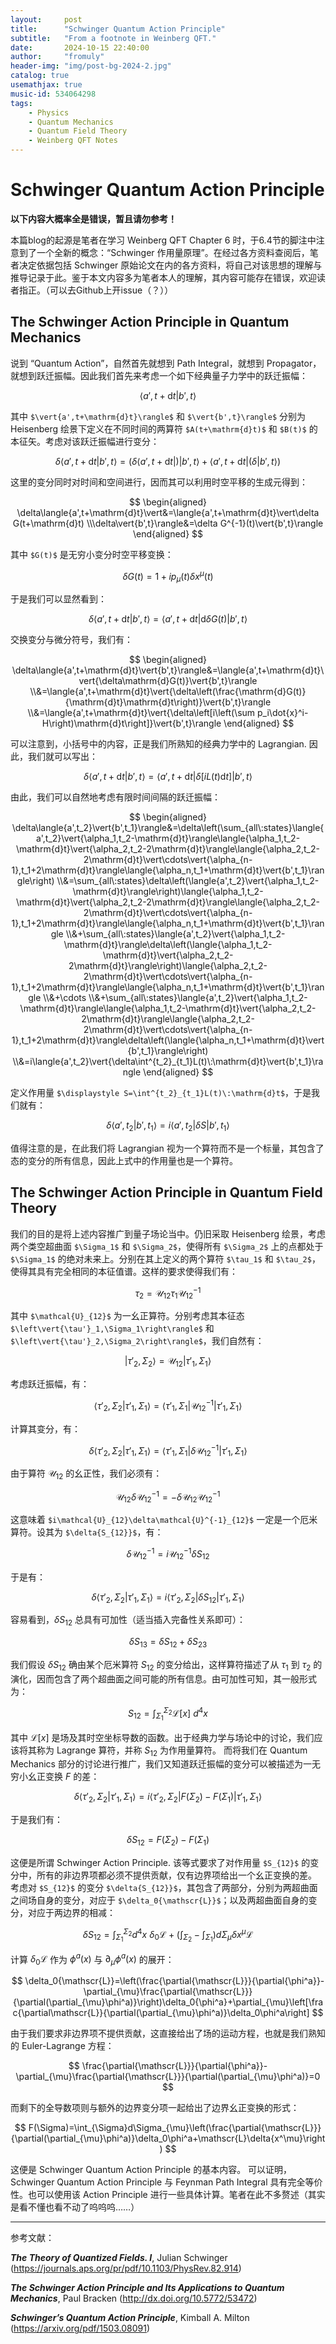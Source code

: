 ```yaml
---
layout:     post
title:      "Schwinger Quantum Action Principle"
subtitle:   "From a footnote in Weinberg QFT."
date:       2024-10-15 22:40:00
author:     "fromuly"
header-img: "img/post-bg-2024-2.jpg"
catalog: true
usemathjax: true
music-id: 534064298
tags:
    - Physics
    - Quantum Mechanics
    - Quantum Field Theory
    - Weinberg QFT Notes
---
```


# Schwinger Quantum Action Principle

**以下内容大概率全是错误，暂且请勿参考！**

本篇blog的起源是笔者在学习 Weinberg QFT Chapter 6 时，于6.4节的脚注中注意到了一个全新的概念：“Schwinger 作用量原理”。在经过各方资料查阅后，笔者决定依据包括 Schwinger 原始论文在内的各方资料，将自己对该思想的理解与推导记录于此。鉴于本文内容多为笔者本人的理解，其内容可能存在错误，欢迎读者指正。（可以去Github上开issue（？））

## The Schwinger Action Principle in Quantum Mechanics

说到 “Quantum Action”，自然首先就想到 Path Integral，就想到 Propagator，就想到跃迁振幅。因此我们首先来考虑一个如下经典量子力学中的跃迁振幅：

$$
    \langle{a',t+\mathrm{d}t}\vert{b',t}\rangle
$$

其中 `$\vert{a',t+\mathrm{d}t}\rangle$` 和 `$\vert{b',t}\rangle$` 分别为 Heisenberg 绘景下定义在不同时间的两算符 `$A(t+\mathrm{d}t)$` 和 `$B(t)$` 的本征矢。考虑对该跃迁振幅进行变分：

$$
    \delta\langle{a',t+\mathrm{d}t}\vert{b',t}\rangle=(\delta\langle{a',t+\mathrm{d}t}\vert)\vert{b',t}\rangle+\langle{a',t+\mathrm{d}t}\vert(\delta\vert{b',t}\rangle)
$$

这里的变分同时对时间和空间进行，因而其可以利用时空平移的生成元得到：

$$
\begin{aligned}
    \delta\langle{a',t+\mathrm{d}t}\vert&=\langle{a',t+\mathrm{d}t}\vert\delta G(t+\mathrm{d}t)
    \\\delta\vert{b',t}\rangle&=\delta G^{-1}(t)\vert{b',t}\rangle
\end{aligned}
$$

其中 `$G(t)$` 是无穷小变分时空平移变换：

$$
    \delta G(t)=1+ip_{\mu}(t)\delta{x^{\mu}(t)}
$$

于是我们可以显然看到：

$$
    \delta\langle{a',t+\mathrm{d}t}\vert{b',t}\rangle=\langle{a',t+\mathrm{d}t}\vert{\mathrm{d}\delta G(t)}\vert{b',t}\rangle
$$

交换变分与微分符号，我们有：

$$
\begin{aligned}
    \delta\langle{a',t+\mathrm{d}t}\vert{b',t}\rangle&=\langle{a',t+\mathrm{d}t}\vert{\delta\mathrm{d}G(t)}\vert{b',t}\rangle
    \\&=\langle{a',t+\mathrm{d}t}\vert{\delta\left(\frac{\mathrm{d}G(t)}{\mathrm{d}t}\mathrm{d}t\right)}\vert{b',t}\rangle
    \\&=\langle{a',t+\mathrm{d}t}\vert{\delta\left[i\left(\sum p_i\dot{x}^i-H\right)\mathrm{d}t\right]}\vert{b',t}\rangle
\end{aligned}
$$

可以注意到，小括号中的内容，正是我们所熟知的经典力学中的 Lagrangian. 因此，我们就可以写出：

$$
    \delta\langle{a',t+\mathrm{d}t}\vert{b',t}\rangle=\langle{a',t+\mathrm{d}t}\vert{\delta\left[iL(t)\mathrm{d}t\right]}\vert{b',t}\rangle
$$

由此，我们可以自然地考虑有限时间间隔的跃迁振幅：

$$
\begin{aligned}
    \delta\langle{a',t_2}\vert{b',t_1}\rangle&=\delta\left(\sum_{all\:states}\langle{a',t_2}\vert{\alpha_1,t_2-\mathrm{d}t}\rangle\langle{\alpha_1,t_2-\mathrm{d}t}\vert{\alpha_2,t_2-2\mathrm{d}t}\rangle\langle{\alpha_2,t_2-2\mathrm{d}t}\vert\cdots\vert{\alpha_{n-1},t_1+2\mathrm{d}t}\rangle\langle{\alpha_n,t_1+\mathrm{d}t}\vert{b',t_1}\rangle\right)
    \\&=\sum_{all\:states}\delta\left(\langle{a',t_2}\vert{\alpha_1,t_2-\mathrm{d}t}\rangle\right)\langle{\alpha_1,t_2-\mathrm{d}t}\vert{\alpha_2,t_2-2\mathrm{d}t}\rangle\langle{\alpha_2,t_2-2\mathrm{d}t}\vert\cdots\vert{\alpha_{n-1},t_1+2\mathrm{d}t}\rangle\langle{\alpha_n,t_1+\mathrm{d}t}\vert{b',t_1}\rangle
    \\&+\sum_{all\:states}\langle{a',t_2}\vert{\alpha_1,t_2-\mathrm{d}t}\rangle\delta\left(\langle{\alpha_1,t_2-\mathrm{d}t}\vert{\alpha_2,t_2-2\mathrm{d}t}\rangle\right)\langle{\alpha_2,t_2-2\mathrm{d}t}\vert\cdots\vert{\alpha_{n-1},t_1+2\mathrm{d}t}\rangle\langle{\alpha_n,t_1+\mathrm{d}t}\vert{b',t_1}\rangle
    \\&+\cdots
    \\&+\sum_{all\:states}\langle{a',t_2}\vert{\alpha_1,t_2-\mathrm{d}t}\rangle\langle{\alpha_1,t_2-\mathrm{d}t}\vert{\alpha_2,t_2-2\mathrm{d}t}\rangle\langle{\alpha_2,t_2-2\mathrm{d}t}\vert\cdots\vert{\alpha_{n-1},t_1+2\mathrm{d}t}\rangle\delta\left(\langle{\alpha_n,t_1+\mathrm{d}t}\vert{b',t_1}\rangle\right)
    \\&=i\langle{a',t_2}\vert{\delta\int^{t_2}_{t_1}L(t)\:\mathrm{d}t}\vert{b',t_1}\rangle
\end{aligned}
$$

定义作用量 `$\displaystyle S=\int^{t_2}_{t_1}L(t)\:\mathrm{d}t$`，于是我们就有：

$$
    \delta\langle{a',t_2}\vert{b',t_1}\rangle=i\langle{a',t_2}\vert{\delta{S}}\vert{b',t_1}\rangle
$$

值得注意的是，在此我们将 Lagrangian 视为一个算符而不是一个标量，其包含了态的变分的所有信息，因此上式中的作用量也是一个算符。

## The Schwinger Action Principle in Quantum Field Theory

我们的目的是将上述内容推广到量子场论当中。仍旧采取 Heisenberg 绘景，考虑两个类空超曲面 `$\Sigma_1$` 和 `$\Sigma_2$`，使得所有 `$\Sigma_2$` 上的点都处于 `$\Sigma_1$` 的绝对未来上。分别在其上定义的两个算符 `$\tau_1$` 和 `$\tau_2$`，使得其具有完全相同的本征值谱。这样的要求使得我们有：

$$
    {\tau_2}=\mathcal{U}_{12}{\tau_1}\mathcal{U}_{12}^{-1}
$$

其中 `$\mathcal{U}_{12}$` 为一幺正算符。分别考虑其本征态 `$\left\vert{\tau'}_1,\Sigma_1\right\rangle$` 和 `$\left\vert{\tau'}_2,\Sigma_2\right\rangle$`，我们自然有：

$$
    \left\vert{\tau'}_2,\Sigma_2\right\rangle=\mathcal{U}_{12}\left\vert{\tau'}_1,\Sigma_1\right\rangle
$$

考虑跃迁振幅，有：

$$
    \left\langle{\tau'}_2,\Sigma_2\right\vert\left.{\tau'}_1,\Sigma_1\right\rangle=\left\langle{\tau'}_1,\Sigma_1\right\vert{\mathcal{U}^{-1}_{12}}\left\vert{\tau'}_1,\Sigma_1\right\rangle
$$

计算其变分，有：

$$
    \delta\left\langle{\tau'}_2,\Sigma_2\right\vert\left.{\tau'}_1,\Sigma_1\right\rangle=\left\langle{\tau'}_1,\Sigma_1\right\vert{\delta\mathcal{U}^{-1}_{12}}\left\vert{\tau'}_1,\Sigma_1\right\rangle
$$

由于算符 $\mathcal{U}_{12}$ 的幺正性，我们必须有：

$$
    \mathcal{U}_{12}\delta\mathcal{U}^{-1}_{12}=-\delta\mathcal{U}_{12}\mathcal{U}^{-1}_{12}
$$

这意味着 `$i\mathcal{U}_{12}\delta\mathcal{U}^{-1}_{12}$` 一定是一个厄米算符。设其为 `$\delta{S_{12}}$`，有：

$$
    \delta\mathcal{U}^{-1}_{12}=i\mathcal{U}^{-1}_{12}\delta{S_{12}}
$$

于是有：

$$
    \delta\left\langle{\tau'}_2,\Sigma_2\right\vert\left.{\tau'}_1,\Sigma_1\right\rangle=i\left\langle{\tau'}_2,\Sigma_2\right\vert{\delta{S_{12}}}\left\vert{\tau'}_1,\Sigma_1\right\rangle
$$

容易看到，$\delta{S_{12}}$ 总具有可加性（适当插入完备性关系即可）：

$$
    \delta{S_{13}}=\delta{S_{12}}+\delta{S_{23}}
$$

我们假设 $\delta{S_{12}}$ 确由某个厄米算符 $S_{12}$ 的变分给出，这样算符描述了从 $\tau_1$ 到 $\tau_2$ 的演化，因而包含了两个超曲面之间可能的所有信息。由可加性可知，其一般形式为：

$$
    S_{12}=\int^{\Sigma_2}_{\Sigma_1}\mathscr{L}[x]\:d^4x
$$

其中 $\mathscr{L}[x]$ 是场及其时空坐标导数的函数。出于经典力学与场论中的讨论，我们应该将其称为 Lagrange 算符，并称 $S_{12}$ 为作用量算符。
而将我们在 Quantum Mechanics 部分的讨论进行推广，我们又知道跃迁振幅的变分可以被描述为一无穷小幺正变换 $F$ 的差：

$$
    \delta\left\langle{\tau'}_2,\Sigma_2\right\vert\left.{\tau'}_1,\Sigma_1\right\rangle=i\left\langle{\tau'}_2,\Sigma_2\right\vert{F(\Sigma_2)-F(\Sigma_1)}\left\vert{\tau'}_1,\Sigma_1\right\rangle
$$

于是我们有：

$$
    \delta{S_{12}}=F(\Sigma_2)-F(\Sigma_1)
$$

这便是所谓 Schwinger Action Principle. 该等式要求了对作用量 `$S_{12}$` 的变分中，所有的非边界项都必须不提供贡献，仅有边界项给出一个幺正变换的差。
考虑对 `$S_{12}$` 的变分 `$\delta{S_{12}}$`，其包含了两部分，分别为两超曲面之间场自身的变分，对应于 `$\delta_0{\mathscr{L}}$`；以及两超曲面自身的变分，对应于两边界的相减：

$$
    \delta{S_{12}}=\int^{\Sigma_2}_{\Sigma_1}d^4x\:\delta_0{\mathscr{L}}+\left(\int_{\Sigma_2}-\int_{\Sigma_1}\right)d\Sigma_{\mu}\delta{x^{\mu}}\mathscr{L}
$$

计算 $\delta_0{\mathscr{L}}$ 作为 $\phi^a(x)$ 与 $\partial_{\mu}\phi^a(x)$ 的展开：

$$
    \delta_0{\mathscr{L}}=\left(\frac{\partial{\mathscr{L}}}{\partial{\phi^a}}-\partial_{\mu}\frac{\partial{\mathscr{L}}}{\partial(\partial_{\mu}\phi^a)}\right)\delta_0{\phi^a}+\partial_{\mu}\left[\frac{\partial\mathscr{L}}{\partial(\partial_{\mu}\phi^a)}\delta_0\phi^a\right]
$$

由于我们要求非边界项不提供贡献，这直接给出了场的运动方程，也就是我们熟知的 Euler-Lagrange 方程：

$$
    \frac{\partial{\mathscr{L}}}{\partial{\phi^a}}-\partial_{\mu}\frac{\partial{\mathscr{L}}}{\partial(\partial_{\mu}\phi^a)}=0
$$

而剩下的全导数项则与额外的边界变分项一起给出了边界幺正变换的形式：

$$
    F(\Sigma)=\int_{\Sigma}d\Sigma_{\mu}\left(\frac{\partial{\mathscr{L}}}{\partial(\partial_{\mu}\phi^a)}\delta_0\phi^a+\mathscr{L}\delta{x^\mu}\right)
$$

这便是 Schwinger Quantum Action Principle 的基本内容。
可以证明，Schwinger Quantum Action Principle 与 Feynman Path Integral 具有完全等价性。也可以使用该 Action Principle 进行一些具体计算。笔者在此不多赘述（其实是看不懂也看不动了呜呜呜……）

----

参考文献：

***The Theory of Quantized Fields. I***, Julian Schwinger (<https://journals.aps.org/pr/pdf/10.1103/PhysRev.82.914>)

***The Schwinger Action Principle and Its Applications to Quantum Mechanics***, Paul Bracken (<http://dx.doi.org/10.5772/53472>)

***Schwinger’s Quantum Action Principle***, Kimball A. Milton (<https://arxiv.org/pdf/1503.08091>)

